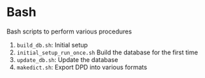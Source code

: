 # Bash
Bash scripts to perform various procedures
1. `build_db.sh`: Initial setup
2. `initial_setup_run_once.sh` Build the database for the first time
3. `update_db.sh`: Update the database
4. `makedict.sh`: Export DPD into various formats